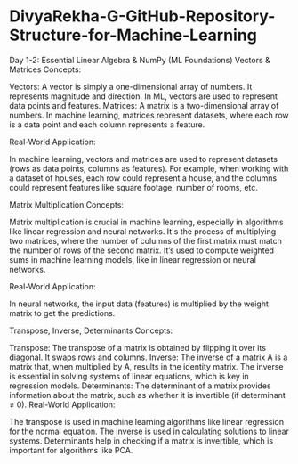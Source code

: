 # DivyaRekha-G-GitHub-Repository-Structure-for-Machine-Learning
Day 1-2: Essential Linear Algebra & NumPy (ML Foundations)
Vectors & Matrices
Concepts:

Vectors: A vector is simply a one-dimensional array of numbers. It represents magnitude and direction. In ML, vectors are used to represent data points and features.
Matrices: A matrix is a two-dimensional array of numbers. In machine learning, matrices represent datasets, where each row is a data point and each column represents a feature.

Real-World Application:

In machine learning, vectors and matrices are used to represent datasets (rows as data points, columns as features). For example, when working with a dataset of houses, each row could represent a house, and the columns could represent features like square footage, number of rooms, etc.

Matrix Multiplication
Concepts:

Matrix multiplication is crucial in machine learning, especially in algorithms like linear regression and neural networks. It's the process of multiplying two matrices, where the number of columns of the first matrix must match the number of rows of the second matrix.
It’s used to compute weighted sums in machine learning models, like in linear regression or neural networks.

Real-World Application:

In neural networks, the input data (features) is multiplied by the weight matrix to get the predictions.

Transpose, Inverse, Determinants
Concepts:

Transpose: The transpose of a matrix is obtained by flipping it over its diagonal. It swaps rows and columns.
Inverse: The inverse of a matrix A is a matrix that, when multiplied by A, results in the identity matrix. The inverse is essential in solving systems of linear equations, which is key in regression models.
Determinants: The determinant of a matrix provides information about the matrix, such as whether it is invertible (if determinant ≠ 0).
Real-World Application:

The transpose is used in machine learning algorithms like linear regression for the normal equation.
The inverse is used in calculating solutions to linear systems.
Determinants help in checking if a matrix is invertible, which is important for algorithms like PCA.
